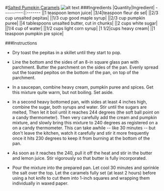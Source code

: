 #[Salted Pumpkin Caramels](http://food52.com/recipes/7115-salted-pumpkin-caramels)
![alt text](https://images.food52.com/_XsbXUQH8JXkfbc5lOvJspp2u0o=/753x502/8e14c365-f2fa-4a31-abfe-bf38725d6e54--101910F_412.JPG)
###Ingredients
|Quantity|Ingredient|
----------:|:-------
||1 teaspoon lemon juice|
|3/4|teaspoon fleur de sel|
||2/3 cup unsalted pepitas|
||1/3 cup good maple syrup|
||2/3 cup pumpkin puree|
||4 tablespoons unsalted butter, cut in chunks|
||2 cups white sugar|
||1/4 cup of water|
||1/2 cups light corn syrup|
|1 1/2|cups heavy cream|
||1 teaspoon pumpkin pie spice|

###Instructions

* Dry toast the pepitas in a skillet until they start to pop.

* Line the bottom and the sides of an 8-in square glass pan with parchment.  Butter the parchment on the sides of the pan.  Evenly spread out the toasted pepitos on the bottom of the pan, on top of the parchment.

* In a saucepan, combine heavy cream, pumpkin puree and spices.  Get this mixture quite warm, but not boiling. Set aside.

* In a second heavy bottomed pan, with sides at least 4 inches high, combine the sugar, both syrups and water.  Stir until the sugars are melted,  Then let it boil until it reaches 244 degrees (the soft ball point on a candy thermometer). Then very carefully add the cream and pumpkin mixture, and slowly bring this mixture to 240 degrees as registered on a on a candy thermometer.  This can take awhile -- like 30 minutes -- but don't leave the kitchen, watch it carefully and stir it more frequently once it hits 230 degrees to keep it from burning at the bottom of the pan.

* As soon as it reaches the 240, pull it off the heat and stir in the butter and lemon juice.  Stir vigorously so that butter is fully incorporated.

* Pour the mixture into the prepared pan.  Let cool 30 minutes and sprinkle the salt over the top.  Let the caramels fully set (at least 2 hours) before using a hot knife to cut them into 1-inch squares and wrapping them individually in waxed paper.